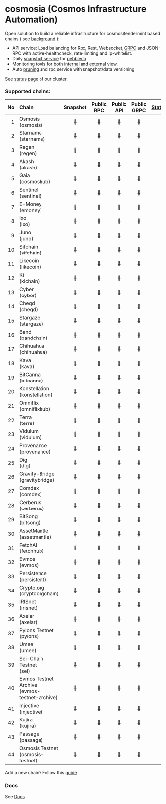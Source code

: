 # cosmosia (Cosmos Infrastructure Automation)

Open solution to build a reliable infrastructure for cosmos/tendermint based chains ( see [background](https://github.com/cosmos/chain-registry/issues/214) ):
- API service: Load balancing for Rpc, Rest, Websocket, [GRPC](docs/grpc.md) and JSON-RPC with active-healthcheck, rate-limiting and ip-whitelist.
- Daily [snapshot service](https://snapshot.notional.ventures/) for [pebbledb](docs/pebbledb.md)
- Monitoring tools for both [internal](docs/rpc_monitor.md) and [external](https://status.notional.ventures/) view.
- Auto [pruning](https://github.com/notional-labs/cosmprund) and rpc service with snapshot/data versioning

See [status page](https://status.notional.ventures/) of our cluster.

### Supported chains:
| No | Chain                                            | Snapshot                                                                       | Public<br>RPC                                                                         | Public<br>API                                                                         | Public<br>GRPC                                                                         | [Statesync](docs/statesync.md) |
|---:|:-------------------------------------------------|:------------------------------------------------------------------------------:|:-------------------------------------------------------------------------------------:|:-------------------------------------------------------------------------------------:|:--------------------------------------------------------------------------------------:|:------------------------------:|
| 1  | Osmosis<br>(osmosis)                             | [<sub>:link:</sub>](https://snapshot.notional.ventures/osmosis/)               | [<sub>:link:</sub>](https://rpc-osmosis-ia.cosmosia.notional.ventures/)               | [<sub>:link:</sub>](https://api-osmosis-ia.cosmosia.notional.ventures/)               | [<sub>:link:</sub>](https://grpc-osmosis-ia.cosmosia.notional.ventures/)               | :x:                            | 
| 2  | Starname<br>(starname)                           | [<sub>:link:</sub>](https://snapshot.notional.ventures/starname/)              | [<sub>:link:</sub>](https://rpc-starname-ia.cosmosia.notional.ventures/)              | [<sub>:link:</sub>](https://api-starname-ia.cosmosia.notional.ventures/)              | [<sub>:link:</sub>](https://grpc-starname-ia.cosmosia.notional.ventures/)              | :x:                            |
| 3  | Regen<br>(regen)                                 | [<sub>:link:</sub>](https://snapshot.notional.ventures/regen/)                 | [<sub>:link:</sub>](https://rpc-regen-ia.cosmosia.notional.ventures/)                 | [<sub>:link:</sub>](https://api-regen-ia.cosmosia.notional.ventures/)                 | [<sub>:link:</sub>](https://grpc-regen-ia.cosmosia.notional.ventures/)                 | :white_check_mark:             |
| 4  | Akash<br>(akash)                                 | [<sub>:link:</sub>](https://snapshot.notional.ventures/akash/)                 | [<sub>:link:</sub>](https://rpc-akash-ia.cosmosia.notional.ventures/)                 | [<sub>:link:</sub>](https://api-akash-ia.cosmosia.notional.ventures/)                 | [<sub>:link:</sub>](https://grpc-akash-ia.cosmosia.notional.ventures/)                 | :white_check_mark:             |
| 5  | Gaia<br>(cosmoshub)                              | [<sub>:link:</sub>](https://snapshot.notional.ventures/cosmoshub/)             | [<sub>:link:</sub>](https://rpc-cosmoshub-ia.cosmosia.notional.ventures/)             | [<sub>:link:</sub>](https://api-cosmoshub-ia.cosmosia.notional.ventures/)             | [<sub>:link:</sub>](https://grpc-cosmoshub-ia.cosmosia.notional.ventures/)             | :white_check_mark:             |
| 6  | Sentinel<br>(sentinel)                           | [<sub>:link:</sub>](https://snapshot.notional.ventures/sentinel/)              | [<sub>:link:</sub>](https://rpc-sentinel-ia.cosmosia.notional.ventures/)              | [<sub>:link:</sub>](https://api-sentinel-ia.cosmosia.notional.ventures/)              | [<sub>:link:</sub>](https://grpc-sentinel-ia.cosmosia.notional.ventures/)              | :white_check_mark:             |
| 7  | E-Money<br>(emoney)                              | [<sub>:link:</sub>](https://snapshot.notional.ventures/emoney/)                | [<sub>:link:</sub>](https://rpc-emoney-ia.cosmosia.notional.ventures/)                | [<sub>:link:</sub>](https://api-emoney-ia.cosmosia.notional.ventures/)                | [<sub>:link:</sub>](https://grpc-emoney-ia.cosmosia.notional.ventures/)                | :white_check_mark:             |
| 8  | Ixo<br>(ixo)                                     | [<sub>:link:</sub>](https://snapshot.notional.ventures/ixo/)                   | [<sub>:link:</sub>](https://rpc-ixo-ia.cosmosia.notional.ventures/)                   | [<sub>:link:</sub>](https://api-ixo-ia.cosmosia.notional.ventures/)                   | [<sub>:link:</sub>](https://grpc-ixo-ia.cosmosia.notional.ventures/)                   | :white_check_mark:             |
| 9  | Juno<br>(juno)                                   | [<sub>:link:</sub>](https://snapshot.notional.ventures/juno/)                  | [<sub>:link:</sub>](https://rpc-juno-ia.cosmosia.notional.ventures/)                  | [<sub>:link:</sub>](https://api-juno-ia.cosmosia.notional.ventures/)                  | [<sub>:link:</sub>](https://grpc-juno-ia.cosmosia.notional.ventures/)                  | :x:                            |
| 10 | Sifchain<br>(sifchain)                           | [<sub>:link:</sub>](https://snapshot.notional.ventures/sifchain/)              | [<sub>:link:</sub>](https://rpc-sifchain-ia.cosmosia.notional.ventures/)              | [<sub>:link:</sub>](https://api-sifchain-ia.cosmosia.notional.ventures/)              | [<sub>:link:</sub>](https://grpc-sifchain-ia.cosmosia.notional.ventures/)              | :white_check_mark:             |
| 11 | Likecoin<br>(likecoin)                           | [<sub>:link:</sub>](https://snapshot.notional.ventures/likecoin/)              | [<sub>:link:</sub>](https://rpc-likecoin-ia.cosmosia.notional.ventures/)              | [<sub>:link:</sub>](https://api-likecoin-ia.cosmosia.notional.ventures/)              | [<sub>:link:</sub>](https://grpc-likecoin-ia.cosmosia.notional.ventures/)              | :white_check_mark:             |
| 12 | Ki<br>(kichain)                                  | [<sub>:link:</sub>](https://snapshot.notional.ventures/kichain/)               | [<sub>:link:</sub>](https://rpc-kichain-ia.cosmosia.notional.ventures/)               | [<sub>:link:</sub>](https://api-kichain-ia.cosmosia.notional.ventures/)               | [<sub>:link:</sub>](https://grpc-kichain-ia.cosmosia.notional.ventures/)               | :white_check_mark:             |
| 13 | Cyber<br>(cyber)                                 | [<sub>:link:</sub>](https://snapshot.notional.ventures/cyber/)                 | [<sub>:link:</sub>](https://rpc-cyber-ia.cosmosia.notional.ventures/)                 | [<sub>:link:</sub>](https://api-cyber-ia.cosmosia.notional.ventures/)                 | [<sub>:link:</sub>](https://grpc-cyber-ia.cosmosia.notional.ventures/)                 | :x:                            |
| 14 | Cheqd<br>(cheqd)                                 | [<sub>:link:</sub>](https://snapshot.notional.ventures/cheqd/)                 | [<sub>:link:</sub>](https://rpc-cheqd-ia.cosmosia.notional.ventures/)                 | [<sub>:link:</sub>](https://api-cheqd-ia.cosmosia.notional.ventures/)                 | [<sub>:link:</sub>](https://grpc-cheqd-ia.cosmosia.notional.ventures/)                 | :x:                            |
| 15 | Stargaze<br>(stargaze)                           | [<sub>:link:</sub>](https://snapshot.notional.ventures/stargaze/)              | [<sub>:link:</sub>](https://rpc-stargaze-ia.cosmosia.notional.ventures/)              | [<sub>:link:</sub>](https://api-stargaze-ia.cosmosia.notional.ventures/)              | [<sub>:link:</sub>](https://grpc-stargaze-ia.cosmosia.notional.ventures/)              | :x:                            |
| 16 | Band<br>(bandchain)                              | [<sub>:link:</sub>](https://snapshot.notional.ventures/bandchain/)             | [<sub>:link:</sub>](https://rpc-bandchain-ia.cosmosia.notional.ventures/)             | [<sub>:link:</sub>](https://api-bandchain-ia.cosmosia.notional.ventures/)             | [<sub>:link:</sub>](https://grpc-bandchain-ia.cosmosia.notional.ventures/)             | :white_check_mark:             |
| 17 | Chihuahua<br>(chihuahua)                         | [<sub>:link:</sub>](https://snapshot.notional.ventures/chihuahua/)             | [<sub>:link:</sub>](https://rpc-chihuahua-ia.cosmosia.notional.ventures/)             | [<sub>:link:</sub>](https://api-chihuahua-ia.cosmosia.notional.ventures/)             | [<sub>:link:</sub>](https://grpc-chihuahua-ia.cosmosia.notional.ventures/)             | :white_check_mark:             |
| 18 | Kava<br>(kava)                                   | [<sub>:link:</sub>](https://snapshot.notional.ventures/kava/)                  | [<sub>:link:</sub>](https://rpc-kava-ia.cosmosia.notional.ventures/)                  | [<sub>:link:</sub>](https://api-kava-ia.cosmosia.notional.ventures/)                  | [<sub>:link:</sub>](https://grpc-kava-ia.cosmosia.notional.ventures/)                  | :white_check_mark:             |
| 19 | BitCanna<br>(bitcanna)                           | [<sub>:link:</sub>](https://snapshot.notional.ventures/bitcanna/)              | [<sub>:link:</sub>](https://rpc-bitcanna-ia.cosmosia.notional.ventures/)              | [<sub>:link:</sub>](https://api-bitcanna-ia.cosmosia.notional.ventures/)              | [<sub>:link:</sub>](https://grpc-bitcanna-ia.cosmosia.notional.ventures/)              | :white_check_mark:             |
| 20 | Konstellation<br>(konstellation)                 | [<sub>:link:</sub>](https://snapshot.notional.ventures/konstellation/)         | [<sub>:link:</sub>](https://rpc-konstellation-ia.cosmosia.notional.ventures/)         | [<sub>:link:</sub>](https://api-konstellation-ia.cosmosia.notional.ventures/)         | [<sub>:link:</sub>](https://grpc-konstellation-ia.cosmosia.notional.ventures/)         | :white_check_mark:             |
| 21 | Omniflix<br>(omniflixhub)                        | [<sub>:link:</sub>](https://snapshot.notional.ventures/omniflixhub/)           | [<sub>:link:</sub>](https://rpc-omniflixhub-ia.cosmosia.notional.ventures/)           | [<sub>:link:</sub>](https://api-omniflixhub-ia.cosmosia.notional.ventures/)           | [<sub>:link:</sub>](https://grpc-omniflixhub-ia.cosmosia.notional.ventures/)           | :white_check_mark:             |
| 22 | Terra<br>(terra)                                 | [<sub>:link:</sub>](https://snapshot.notional.ventures/terra/)                 | [<sub>:link:</sub>](https://rpc-terra-ia.cosmosia.notional.ventures/)                 | [<sub>:link:</sub>](https://api-terra-ia.cosmosia.notional.ventures/)                 | [<sub>:link:</sub>](https://grpc-terra-ia.cosmosia.notional.ventures/)                 | :x:                            |
| 23 | Vidulum<br>(vidulum)                             | [<sub>:link:</sub>](https://snapshot.notional.ventures/vidulum/)               | [<sub>:link:</sub>](https://rpc-vidulum-ia.cosmosia.notional.ventures/)               | [<sub>:link:</sub>](https://api-vidulum-ia.cosmosia.notional.ventures/)               | [<sub>:link:</sub>](https://grpc-vidulum-ia.cosmosia.notional.ventures/)               | :white_check_mark:             |
| 24 | Provenance<br>(provenance)                       | [<sub>:link:</sub>](https://snapshot.notional.ventures/provenance/)            | [<sub>:link:</sub>](https://rpc-provenance-ia.cosmosia.notional.ventures/)            | [<sub>:link:</sub>](https://api-provenance-ia.cosmosia.notional.ventures/)            | [<sub>:link:</sub>](https://grpc-provenance-ia.cosmosia.notional.ventures/)            | :white_check_mark:             |
| 25 | Dig<br>(dig)                                     | [<sub>:link:</sub>](https://snapshot.notional.ventures/dig/)                   | [<sub>:link:</sub>](https://rpc-dig-ia.cosmosia.notional.ventures/)                   | [<sub>:link:</sub>](https://api-dig-ia.cosmosia.notional.ventures/)                   | [<sub>:link:</sub>](https://grpc-dig-ia.cosmosia.notional.ventures/)                   | :white_check_mark:             |
| 26 | Gravity-Bridge<br>(gravitybridge)                | [<sub>:link:</sub>](https://snapshot.notional.ventures/gravitybridge/)         | [<sub>:link:</sub>](https://rpc-gravitybridge-ia.cosmosia.notional.ventures/)         | [<sub>:link:</sub>](https://api-gravitybridge-ia.cosmosia.notional.ventures/)         | [<sub>:link:</sub>](https://grpc-gravitybridge-ia.cosmosia.notional.ventures/)         | :white_check_mark:             |  
| 27 | Comdex<br>(comdex)                               | [<sub>:link:</sub>](https://snapshot.notional.ventures/comdex/)                | [<sub>:link:</sub>](https://rpc-comdex-ia.cosmosia.notional.ventures/)                | [<sub>:link:</sub>](https://api-comdex-ia.cosmosia.notional.ventures/)                | [<sub>:link:</sub>](https://grpc-comdex-ia.cosmosia.notional.ventures/)                | :white_check_mark:             |
| 28 | Cerberus<br>(cerberus)                           | [<sub>:link:</sub>](https://snapshot.notional.ventures/cerberus/)              | [<sub>:link:</sub>](https://rpc-cerberus-ia.cosmosia.notional.ventures/)              | [<sub>:link:</sub>](https://api-cerberus-ia.cosmosia.notional.ventures/)              | [<sub>:link:</sub>](https://grpc-cerberus-ia.cosmosia.notional.ventures/)              | :white_check_mark:             |
| 29 | BitSong<br>(bitsong)                             | [<sub>:link:</sub>](https://snapshot.notional.ventures/bitsong/)               | [<sub>:link:</sub>](https://rpc-bitsong-ia.cosmosia.notional.ventures/)               | [<sub>:link:</sub>](https://api-bitsong-ia.cosmosia.notional.ventures/)               | [<sub>:link:</sub>](https://grpc-bitsong-ia.cosmosia.notional.ventures/)               | :white_check_mark:             |
| 30 | AssetMantle<br>(assetmantle)                     | [<sub>:link:</sub>](https://snapshot.notional.ventures/assetmantle/)           | [<sub>:link:</sub>](https://rpc-assetmantle-ia.cosmosia.notional.ventures/)           | [<sub>:link:</sub>](https://api-assetmantle-ia.cosmosia.notional.ventures/)           | [<sub>:link:</sub>](https://grpc-assetmantle-ia.cosmosia.notional.ventures/)           | :white_check_mark:             | 
| 31 | FetchAI<br>(fetchhub)                            | [<sub>:link:</sub>](https://snapshot.notional.ventures/fetchhub/)              | [<sub>:link:</sub>](https://rpc-fetchhub-ia.cosmosia.notional.ventures/)              | [<sub>:link:</sub>](https://api-fetchhub-ia.cosmosia.notional.ventures/)              | [<sub>:link:</sub>](https://grpc-fetchhub-ia.cosmosia.notional.ventures/)              | :x:                            |
| 32 | Evmos<br>(evmos)                                 | [<sub>:link:</sub>](https://snapshot.notional.ventures/evmos/)                 | [<sub>:link:</sub>](https://rpc-evmos-ia.cosmosia.notional.ventures/)                 | [<sub>:link:</sub>](https://api-evmos-ia.cosmosia.notional.ventures/)                 | [<sub>:link:</sub>](https://grpc-evmos-ia.cosmosia.notional.ventures/)                 | :white_check_mark:             | 
| 33 | Persistence<br>(persistent)                      | [<sub>:link:</sub>](https://snapshot.notional.ventures/persistent/)            | [<sub>:link:</sub>](https://rpc-persistent-ia.cosmosia.notional.ventures/)            | [<sub>:link:</sub>](https://api-persistent-ia.cosmosia.notional.ventures/)            | [<sub>:link:</sub>](https://grpc-persistent-ia.cosmosia.notional.ventures/)            | :white_check_mark:             |
| 34 | Crypto.org<br>(cryptoorgchain)                   | [<sub>:link:</sub>](https://snapshot.notional.ventures/cryptoorgchain/)        | [<sub>:link:</sub>](https://rpc-cryptoorgchain-ia.cosmosia.notional.ventures/)        | [<sub>:link:</sub>](https://api-cryptoorgchain-ia.cosmosia.notional.ventures/)        | [<sub>:link:</sub>](https://grpc-cryptoorgchain-ia.cosmosia.notional.ventures/)        | :white_check_mark:             |
| 35 | IRISnet<br>(irisnet)                             | [<sub>:link:</sub>](https://snapshot.notional.ventures/irisnet/)               | [<sub>:link:</sub>](https://rpc-irisnet-ia.cosmosia.notional.ventures/)               | [<sub>:link:</sub>](https://api-irisnet-ia.cosmosia.notional.ventures/)               | [<sub>:link:</sub>](https://grpc-irisnet-ia.cosmosia.notional.ventures/)               | :white_check_mark:             |
| 36 | Axelar<br>(axelar)                               | [<sub>:link:</sub>](https://snapshot.notional.ventures/axelar/)                | [<sub>:link:</sub>](https://rpc-axelar-ia.cosmosia.notional.ventures/)                | [<sub>:link:</sub>](https://api-axelar-ia.cosmosia.notional.ventures/)                | [<sub>:link:</sub>](https://grpc-axelar-ia.cosmosia.notional.ventures/)                | :white_check_mark:             |
| 37 | Pylons Testnet<br>(pylons)                       | [<sub>:link:</sub>](https://snapshot.notional.ventures/pylons/)                | [<sub>:link:</sub>](https://rpc-pylons-ia.cosmosia.notional.ventures/)                | [<sub>:link:</sub>](https://api-pylons-ia.cosmosia.notional.ventures/)                | [<sub>:link:</sub>](https://grpc-pylons-ia.cosmosia.notional.ventures/)                | :white_check_mark:             |
| 38 | Umee<br>(umee)                                   | [<sub>:link:</sub>](https://snapshot.notional.ventures/umee/)                  | [<sub>:link:</sub>](https://rpc-umee-ia.cosmosia.notional.ventures/)                  | [<sub>:link:</sub>](https://api-umee-ia.cosmosia.notional.ventures/)                  | [<sub>:link:</sub>](https://grpc-umee-ia.cosmosia.notional.ventures/)                  | :white_check_mark:             |
| 39 | Sei-Chain Testnet<br>(sei)                       | [<sub>:link:</sub>](https://snapshot.notional.ventures/sei/)                   | [<sub>:link:</sub>](https://rpc-sei-ia.cosmosia.notional.ventures/)                   | [<sub>:link:</sub>](https://api-sei-ia.cosmosia.notional.ventures/)                   | [<sub>:link:</sub>](https://grpc-sei-ia.cosmosia.notional.ventures/)                   |                                |
| 40 | Evmos Testnet Archive<br>(evmos-testnet-archive) | [<sub>:link:</sub>](https://snapshot.notional.ventures/evmos-testnet-archive/) | [<sub>:link:</sub>](https://rpc-evmos-testnet-archive-ia.cosmosia.notional.ventures/) | [<sub>:link:</sub>](https://api-evmos-testnet-archive-ia.cosmosia.notional.ventures/) | [<sub>:link:</sub>](https://grpc-evmos-testnet-archive-ia.cosmosia.notional.ventures/) |                                |
| 41 | Injective<br>(injective)                         | [<sub>:link:</sub>](https://snapshot.notional.ventures/injective/)             | [<sub>:link:</sub>](https://rpc-injective-ia.cosmosia.notional.ventures/)             | [<sub>:link:</sub>](https://api-injective-ia.cosmosia.notional.ventures/)             | [<sub>:link:</sub>](https://grpc-injective-ia.cosmosia.notional.ventures/)             |                                |
| 42 | Kujira<br>(kujira)                               | [<sub>:link:</sub>](https://snapshot.notional.ventures/kujira/)                | [<sub>:link:</sub>](https://rpc-kujira-ia.cosmosia.notional.ventures/)                | [<sub>:link:</sub>](https://api-kujira-ia.cosmosia.notional.ventures/)                | [<sub>:link:</sub>](https://grpc-kujira-ia.cosmosia.notional.ventures/)                |                                |
| 43 | Passage<br>(passage)                             | [<sub>:link:</sub>](https://snapshot.notional.ventures/passage/)               | [<sub>:link:</sub>](https://rpc-passage-ia.cosmosia.notional.ventures/)               | [<sub>:link:</sub>](https://api-passage-ia.cosmosia.notional.ventures/)               | [<sub>:link:</sub>](https://grpc-passage-ia.cosmosia.notional.ventures/)               |                                |
| 44 | Osmosis Testnet<br>(osmosis-testnet)             | [<sub>:link:</sub>](https://snapshot.notional.ventures/osmosis-testnet/)       | [<sub>:link:</sub>](https://rpc-osmosis-testnet-ia.cosmosia.notional.ventures/)       | [<sub>:link:</sub>](https://api-osmosis-testnet-ia.cosmosia.notional.ventures/)       | [<sub>:link:</sub>](https://grpc-osmosis-testnet-ia.cosmosia.notional.ventures/)       |                                |



Add a new chain? Follow this [guide](docs/new_chain.md)

### Docs
See [Docs](./docs/)
